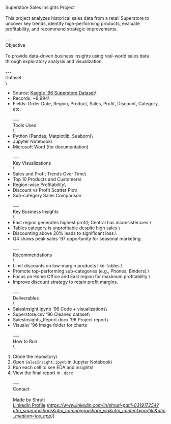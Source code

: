 Superstore Sales Insights Project\
\
This project analyzes historical sales data from a retail Superstore to uncover key trends, identify high-performing products, evaluate profitability, and recommend strategic improvements.\
\
---\
Objective\
\
To provide data-driven business insights using real-world sales data through exploratory analysis and visualization.\
\
---\
Dataset\
\
- Source: [Kaggle \'96 Superstore Dataset](https://www.kaggle.com/datasets/vivek468/superstore-dataset-final)\
- Records: ~9,994\
- Fields: Order Date, Region, Product, Sales, Profit, Discount, Category, etc.\
\
---\
Tools Used\
\
- Python (Pandas, Matplotlib, Seaborn)\
- Jupyter Notebook\
- Microsoft Word (for documentation)\
\
---\
Key Visualizations\
\
- Sales and Profit Trends Over Time\
- Top 10 Products and Customers\
- Region-wise Profitability\
- Discount vs Profit Scatter Plot\
- Sub-category Sales Comparison\
\
---\
Key Business Insights\
\
- East region generates highest profit; Central has inconsistencies.\
- Tables category is unprofitable despite high sales.\
- Discounting above 20% leads to significant loss.\
- Q4 shows peak sales \'97 opportunity for seasonal marketing.\
\
---\
Recommendations\
\
- Limit discounts on low-margin products like Tables.\
- Promote top-performing sub-categories (e.g., Phones, Binders).\
- Focus on Home Office and East region for maximum profitability.\
- Improve discount strategy to retain profit margins.\
\
---\
Deliverables\
\
- SalesInsight.ipynb \'96 Code + visualizations\
- Superstore.csv \'96 Cleaned dataset\
- SalesInsights_Report.docx \'96 Project report\
- Visuals/ \'96 Image folder for charts\
\
---\
How to Run\
\
1. Clone the repository\
2. Open `SalesInsight.ipynb` in Jupyter Notebook\
3. Run each cell to see EDA and insights\
4. View the final report in `.docx`\
\
---\
Contact\
\
Made by Shruti  \
[LinkedIn Profile](https://www.linkedin.com) *(https://www.linkedin.com/in/shruti-patil-031917254?utm_source=share&utm_campaign=share_via&utm_content=profile&utm_medium=ios_app)*}
